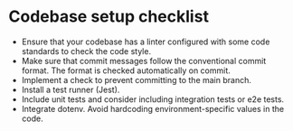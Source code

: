 # Codebase setup checklist

- Ensure that your codebase has a linter configured with some code standards to check the code style.
- Make sure that commit messages follow the conventional commit format. The format is checked automatically on commit.
- Implement a check to prevent committing to the main branch.
- Install a test runner (Jest).
- Include unit tests and consider including integration tests or e2e tests.
- Integrate dotenv. Avoid hardcoding environment-specific values in the code.
